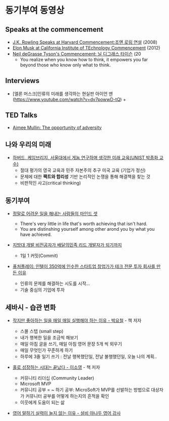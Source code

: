 # 동기부여 동영상 


## Speaks at the commencement

* [J.K. Rowling Speaks at Harvard Commencement:조앤 로링 연설](https://www.youtube.com/watch?v=F-ASkoDyvko) (2008)
* [Elon Musk at California Institute of TEchnology Commencement](https://www.youtube.com/watch?v=MxZpaJK74Y4) (2012)
* [Neil deGrasse Tyson's Commencement: 닐 디그래스 타이슨](https://www.youtube.com/watch?v=dGJya2dpjko) (20
     - You realize when you know how to think, it empowers you far beyond those who know only what to think. 
     
## Interviews

* [엘론 머스크]인류의 미래를 생각하는 현실판 아이언 맨(https://www.youtube.com/watch?v=dv7powwD-tQ)
  + 

## TED Talks

* [Aimee Mullin: The opportunity of adversity](https://www.youtube.com/watch?v=dTwXeZ4GkzI)


## 나와 우리의 미래

* [하버드, 케임브리지, 서울대에서 게놈 연구하며 생각한 미래 교육(UNIST 박종화 교수)](https://www.youtube.com/watch?v=tbjBSYthRY4) 
  + 절대 평가의 영국 교육과 민주 자본주의 추구 미국 교육 (기업가 정신) 
  + 문제에 대한 **팩트와 합리성** 기반 논리적인 논쟁을 통해 해결책을 찾는 것
  * 비판적인 사고(critical thinking)
  
## 동기부여
 
* [정말로 어려운 일을 해내는 사람들의 마인드 셋](https://www.youtube.com/watch?v=JeW7kNLizbA)
  + There's very little in life that's worth achieving that isn't hard.
  + You are distinshing yourself among other arond you by what you have achieved.
 
* [지방대 개발 비전공자가 배달의민족 리드 개발자가 되기까지](https://www.youtube.com/watch?v=V9AGvwPmnZU)
  + 1일 1 커밋(Commit)

* [퓨처플레이: 인텔이 350억에 인수한 스타트업 창업가가 테크 전문 투자 회사를 만든 이유](https://www.youtube.com/watch?v=qNd18juwqes)
  + 인류의 문제를 해결하는 시도를 시작... 
  + 기술 중심의 기업에 투자

## 세바시 - 습관 변화

* [작지만 좋아하는 일을 매일 매일 실행해야 하는 이유 - 박요철](https://www.youtube.com/watch?v=rXD_p5tk21U) - 책 저자
   + 스몰 스텝 (small step)
   + 내가 행복한 일을 조금씩 해보기 
   + 매일 아침 글을 쓰기, 매일 아침 영어 문장 5개 씩 외우기
   + 매일 무엇인가 꾸준하게 하기
   + 하루에 3줄 일기 쓰기 : 전날 행복했던일, 전날 불행했던일, 오늘 나의 계획..
  
* [홀로 성장하는 시대는 끝났다 - 이소영](https://www.youtube.com/watch?v=7i3UOP43-3o) - 책 저자
   + 커뮤니티 리더십 (Community Leader)
   + Microsoft MVP 
   + 커뮤니티 공부 = ~ 하기 공부: MicroSoft가 MVP를 선발하는 방법으로 대상자가 커뮤니터 공부를 어떻게 하는지의 흔적을 확인
   + 이웃에게 도움이 되는 삶
   
* [영어 말하기 실력이 늘지 않는 이유 - 설비 야나두 영어 강사](https://www.youtube.com/watch?v=pQMRvtMsTdQ)

   
   
   
   
   
